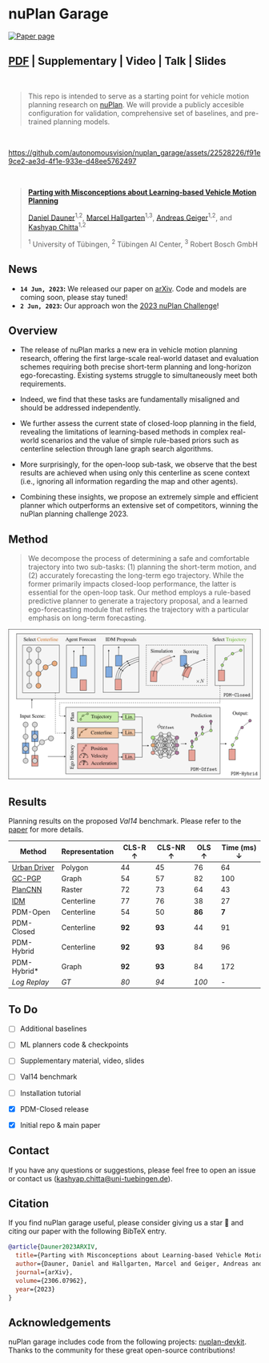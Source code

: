 # nuPlan Garage

[![Paper page](https://huggingface.co/datasets/huggingface/badges/raw/main/paper-page-sm.svg)](https://huggingface.co/papers/2306.07962)

## [PDF](https://arxiv.org/pdf/2306.07962.pdf) | Supplementary | Video | Talk | Slides

<br/>

> This repo is intended to serve as a starting point for vehicle motion planning research on [nuPlan](https://github.com/motional/nuplan-devkit). We will provide a publicly accesible configuration for validation, comprehensive set of baselines, and pre-trained planning models.

<br/>

https://github.com/autonomousvision/nuplan_garage/assets/22528226/f91e9ce2-ae3d-4f1e-933e-d48ee5762497

<br/>

> [**Parting with Misconceptions about Learning-based Vehicle Motion Planning**](https://arxiv.org/abs/2306.07962)
>
> [Daniel Dauner](https://danieldauner.github.io/)<sup>1,2</sup>, [Marcel Hallgarten](https://mh0797.github.io/)<sup>1,3</sup>, [Andreas Geiger](https://www.cvlibs.net/)<sup>1,2</sup>, and [Kashyap Chitta](https://kashyap7x.github.io/)<sup>1,2</sup>
> 
> <sup>1</sup> University of Tübingen, <sup>2</sup> Tübingen AI Center, <sup>3</sup> Robert Bosch GmbH
>


## News
* **`14 Jun, 2023`:** We released our paper on [arXiv](https://arxiv.org/abs/2306.07962). Code and models are coming soon, please stay tuned!
* **`2 Jun, 2023`:** Our approach won the [2023 nuPlan Challenge](https://opendrivelab.com/AD23Challenge.html#nuplan_planning)!


## Overview

- The release of nuPlan marks a new era in vehicle motion planning research, offering the first large-scale real-world dataset and evaluation schemes requiring both precise short-term planning and long-horizon ego-forecasting. Existing systems struggle to simultaneously meet both requirements.

- Indeed, we find that these tasks are fundamentally misaligned and should be addressed independently.

- We further assess the current state of closed-loop planning in the field, revealing the limitations of learning-based methods in complex real-world scenarios and the value of simple rule-based priors such as centerline selection through lane graph search algorithms.

- More surprisingly, for the open-loop sub-task, we observe that the best results are achieved when using only this centerline as scene context (i.e., ignoring all information regarding the map and other agents).

- Combining these insights, we propose an extremely simple and efficient planner which outperforms an extensive set of competitors, winning the nuPlan planning challenge 2023.


## Method

> We decompose the process of determining a safe and comfortable trajectory into two sub-tasks: (1) planning the short-term motion, and (2) accurately forecasting the long-term ego trajectory. While the former primarily impacts closed-loop performance, the latter is essential for the open-loop task. Our method employs a rule-based predictive planner to generate a trajectory proposal, and a learned ego-forecasting module that refines the trajectory with a particular emphasis on long-term forecasting.

<div align="center">
<img src="./assets/framework.png" />
</div>


## Results
Planning results on the proposed *Val14* benchmark. Please refer to the [paper](https://arxiv.org/abs/2306.07962) for more details.

| **Method**        | **Representation**     | **CLS-R ↑** | **CLS-NR ↑** | **OLS ↑**  | **Time (ms) ↓** |
|-------------------|--------------|------------|--------------|------------|------------|
| [Urban Driver](https://arxiv.org/abs/2109.13333)  | Polygon      | 44         | 45           | 76         | 64         |
| [GC-PGP](https://arxiv.org/abs/2302.07753v1)        | Graph        | 54         | 57           | 82         | 100        |
| [PlanCNN](https://arxiv.org/abs/2210.14222)       | Raster       | 72         | 73           | 64         | 43         |
| [IDM](https://arxiv.org/abs/cond-mat/0002177)           | Centerline   | 77         | 76           | 38         | 27         |
| PDM-Open          | Centerline   | 54         | 50           | **86**     | **7**      |
| PDM-Closed        | Centerline   | **92**     | **93**       | 44         | 91         |
| PDM-Hybrid        | Centerline   | **92**     | **93**       | 84         | 96         |
| PDM-Hybrid*       | Graph        | **92**     | **93**       | 84         | 172        |
| *Log Replay*      | *GT*         | *80*       | *94*         | *100*      | -          |


## To Do
- [ ] Additional baselines
- [ ] ML planners code & checkpoints
- [ ] Supplementary material, video, slides
- [ ] Val14 benchmark 
- [ ] Installation tutorial
- [x] PDM-Closed release
- [x] Initial repo & main paper


## Contact
If you have any questions or suggestions, please feel free to open an issue or contact us (kashyap.chitta@uni-tuebingen.de).


## Citation
If you find nuPlan garage useful, please consider giving us a star &#127775; and citing our paper with the following BibTeX entry.

```BibTeX
@article{Dauner2023ARXIV,
  title={Parting with Misconceptions about Learning-based Vehicle Motion Planning},
  author={Dauner, Daniel and Hallgarten, Marcel and Geiger, Andreas and Chitta, Kashyap},
  journal={arXiv},
  volume={2306.07962},
  year={2023}
}
```


## Acknowledgements
nuPlan garage includes code from the following projects: [nuplan-devkit](https://github.com/motional/nuplan-devkit). Thanks to the community for these great open-source contributions!

